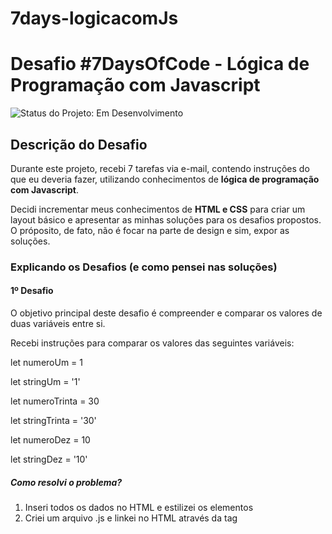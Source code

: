 # 7days-logicacomJs
<h1>Desafio #7DaysOfCode - Lógica de Programação com Javascript</h1>

<img src="https://img.shields.io/badge/Status-Em%20Desenvolvimento-yellow" alt="Status do Projeto: Em Desenvolvimento">

<h2>Descrição do Desafio</h2>
<p>Durante este projeto, recebi 7 tarefas via e-mail, contendo instruções do que eu deveria fazer, utilizando conhecimentos de <strong>lógica de programação com Javascript</strong>.</p>
<p>Decidi incrementar meus conhecimentos de <strong>HTML e CSS</strong> para criar um layout básico e apresentar as minhas soluções para os desafios propostos. O próposito, de fato, não é focar na parte de design e sim, expor as soluções.</p>

<h3>Explicando os Desafios (e como pensei nas soluções)</h3>
<h4>1º Desafio</h4>
<p>O objetivo principal deste desafio é compreender e comparar os valores de duas variáveis entre si.</p>
<p>Recebi instruções para comparar os valores das seguintes variáveis: </p>
<p class="container__principal-texto">let numeroUm = 1</p>
<p class="container__principal-texto">let stringUm = '1'</p>
<p class="container__principal-texto">let numeroTrinta = 30</p>
<p class="container__principal-texto">let stringTrinta = '30'</p>
<p class="container__principal-texto">let numeroDez = 10</p>
<p class="container__principal-texto">let stringDez = '10'</p>

<h5>Como resolvi o problema?</h5>
<ol>
  <li>Inseri todos os dados no HTML e estilizei os elementos</li>
  <li>Criei um arquivo .js e linkei no HTML através da tag <script>;</li>
  <li>Criei e iniciailizei as variáveis conforme o desafio propôs;</li>
  <li>Capturei os elementos necessários para exibição da resposta;</li>
  <li>Capturei o elemento do botão que faz a verificação;</li>
  <li>Criei a função que vai fazer a verificação;
    <ul type="disc">
      <li>Fiz as verificações utilizando if/else para cada caso separadamente;</li></ul>
  </li>
  <li>Coloquei a opção de visualizar o código, clicando no botão Ver Código.</li>
</ol>

<h6>Minhas considerações</h6>
<ul>
  <li>Desafio de dificuldade baixa.</li>
  <li>Optei por alterar o CSS utilizando Javascript;</li>
  <li>Facilitou o entendimento sobre <strong>o tipo</strong> das variáveis e <strong>operadores lógicos;</strong></li>
</ul>

<h4>2º Desafio</h4>
<p>O objetivo principal deste desafio é entender como capturar e armazenar valores dentro de variáveis.</p>
<p>As instruções recebidas foram:</p>
<ul>
  <li>O usuário deve informar o seu nome, a sua idade e qual linguagem de programação está aprendendo;</li>
  <li>O programa deve coletar as informações fornecidas pelo usuário e armazenar em variáveis distintas;</li>
  <li>O programa deve imprimir na tela o nome do usuário, a sua idade e qual linguagem está aprendendo, de acordo com o seguinte script: "Olá, <strong>X</strong>! Você tem <strong>Y</strong> anos e já está aprendendo <strong>Z</strong> linguagem.</li>
  <li>A exibição poderia ser feita na própria página, ou utilizando alert();</li>
  <li>A coleta das informações fornecidas pelo usuário poderia ser feita na própria página, como um formulário, ou utilizando prompt();</li>
</ul>
<h5>Como resolvi o problema?</h5>
<ol>
  <li>Inseri todos os dados no HTML e estilizei os elementos</li>
  <li>Criei um arquivo .js e linkei no HTML através da tag <script>;</li>
  <li>Capturei o elemento do botão Enviar</li>
  <li>Adicionei a função do click no botão Enviar, chamando a função que irá fazer a ação do click;
  <ul type="squad">
    <li>Capturei os elementos de input, responsáveis por receber a entrada do usuário;</li>
    <li>Criei variáveis para armazenar os valores de cada input;</li>
    <li>Fiz a verficação se os campos foram enviados todos preenchidos e, neste caso, o programa mostrou na tela o script informado, com as informações disponibilizadas pelo usuário no envio do formulário;</li>
    <li>Adicionei a verificação de que caso algum campo esteja vazio, abrir um pop-up informando: "Por favor, preencha todos os campos";</li>
  </ul>
</ol>

<h6>Minhas considerações</h6>
<p>Desafio de dificuldade baixa. As validações não eram obrigatórias, inclusive nem foram mencionadas como parte da solução.. incrementei como desafio extra.</p>

